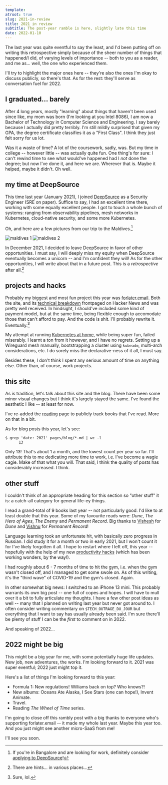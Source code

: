```yaml
---
template:
atroot: true
slug: 2021-in-review
title: 2021 in review
subtitle: The post-year ramble is here, slightly late this time
date: 2022-01-10
---
```


The last year was quite eventful to say the least, and I'd been putting
off on writing this retrospective simply because of the sheer number of
things that happened/I did, of varying levels of importance -- both to
you as a reader, and me as... well, the one who experienced them. 

I'll try to highlight the major ones here -- they're also the ones I'm
okay to discuss publicly, so there's that. As for the rest: they'll
serve as conversation fuel for 2022.

## I graduated... barely

After 4 long years, mostly "learning" about things that haven't been
used since like, my mom was born (I'm looking at you Intel 8086), I am
now a Bachelor of Technology in Computer Science and Engineering. I say
barely because I actually did pretty terribly. I'm still mildly
surprised that given my GPA, the degree certificate classifies it as a
"First Class". I think they just felt sorry for us lot.

Was it a waste of time? A lot of the coursework, sadly, was. But my time
in college -- however little -- was actually quite fun. One thing's for
sure: I can't rewind time to see what would've happened had I _not_ done
the degree; but now I've done it, and here we are. Wherever that is.
Maybe it helped, maybe it didn't. Oh well.

## my time at DeepSource

This time last year (January 2021), I joined
[DeepSource](https://deepsource.io) as a Security Engineer (SRE on
paper). Suffice to say, I had an excellent time there, working with some
equally excellent people. I got to touch a whole bunch of systems:
ranging from observability pipelines, mesh networks in Kubernetes,
cloud-native security, and some more Kubernetes.

Oh, and here are a few pictures from our trip to the Maldives.[^1]

![maldives 1](https://cdn.icyphox.sh/FX~bI.jpg)
![maldives 2](https://cdn.icyphox.sh/DMHDG.jpg)

[^1]:  If you're in Bangalore and are looking for work, definitely
    consider [applying to DeepSource](https://careers.deepsource.io)!

In December 2021, I decided to leave DeepSource in favor of other
opportunities. I must say, I will deeply miss my equity when DeepSource
eventually becomes a unicorn -- and I'm confident they will! As for the
other opportunities, I will write about that in a future post. This is a
_retrospective_ after all.[^2]

[^2]: There are hints... in various places...

## projects and hacks

Probably my biggest and most fun project this year was
[forlater.email](https://forlater.email). Both the site, and its
[technical breakdown](/blog/building-forlater) frontpaged on Hacker News
and was pretty well received. In hindsight, I should've included some
kind of payment model, but at the same time, being flexible enough to
accomodate those that can't afford to pay. And the code is shit. I'll
probably rewrite it. Eventually.[^3]

[^3]: Sure, lol.

My attempt at running [Kubernetes at home](/blog/k8s-at-home), while
being super fun, failed miserably. I learnt a ton from it however, and I
have no regrets. Setting up a Wireguard mesh manually, bootstrapping a
cluster using `kubeadm`, multi-arch considerations, etc. I do sorely
miss the declarative-ness of it all, I must say.

Besides these, I don't think I spent any serious amount of time on
anything else. Other than, of course, work projects.

## this site

As is tradition, let's talk about this site and the blog. There have
been some minor visual changes but I think it's largely stayed the same.
I've found the aesthetic I like -- at least for now.

I've re-added the [reading](/reading) page to publicly track books that
I've read. More on that in a bit.

As for blog posts this year, let's see:

```console
$ grep 'date: 2021' pages/blog/*.md | wc -l
      13
```

Only 13! That's about 1 a month, and the lowest count per year so far.
I'll attribute this to me dedicating more time to work, i.e. I've become
a wagie cagie. Make of that what you will. That said, I think the
quality of posts has considerably increased. I think.

## other stuff

I couldn't think of an appropriate heading for this section so "other
stuff" it is: a catch-all category for general life-ey things.

I read a grand-total of 9 books last year -- not particularly good. I'd
like to at least double that this year. Some of my favourite reads were:
_Dune_, _The Hero of Ages_, _The Enemy_ and _Permanent Record_. Big
thanks to [Vishesh](https://awalvie.me) for _Dune_ and
[Vishnu](https://twitter.com/thebluefowl) for _Permanent Record_!

Language learning took an unfortunate hit, with basically zero progress
in Russian. I did study it for a month or two in early 2021, but I won't
count it for I've likely forgotten it all. I hope to restart where I
left off, this year -- hopefully with the help of my new [productivity
hacks](/blog/bujo) (which has been working wonders, by the way!).

I had roughly about 6 - 7 months of time to hit the gym, i.e. when the
gym wasn't closed off, and I managed to get some swole on. As of this
writing, it's the "third wave" of COVID-19 and the gym's closed. Again.

In other somewhat big news: I switched to an iPhone 13 mini. This
probably warrants its own big post -- one full of copes and hopes. I
will have to mull over it a bit to fully articulate my thoughts. I have
a few other post ideas as well -- many that I planned on writing last
year but never got around to. I often consider writing commentary on
`$TECH_OUTRAGE_DU_JOUR` but everything that I want to say has usually
already been said. I'm sure there'll be plenty of stuff I can be the
_first_ to comment on in 2022.

And speaking of 2022...

## 2022 might be big

This might be a big year for me, with some potentially huge life
updates. New job, new adventures, the works. I'm looking forward to it.
2021 was super eventful; 2022 just might top it.

Here's a list of things I'm looking forward to this year:

- Formula 1: New regulations! Williams back on top? Who knows?!
- New albums: Oceans Ate Alaska, I See Stars (one can hope!), Invent
  Animate.
- Travel.
- Reading _The Wheel of Time_ series.

I'm going to close off this rambly post with a big thanks to everyone who's
supporting forlater.email -- it made my whole last year. Maybe this year
too. And you just might see another micro-SaaS from me!

I'll see you soon.
